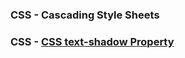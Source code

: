 ### CSS - Cascading Style Sheets

### CSS - [CSS text-shadow Property](https://www.w3schools.com/cssref/css3_pr_text-shadow.asp)